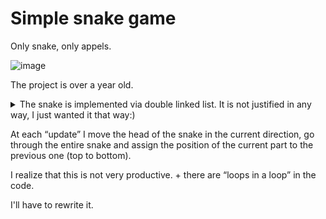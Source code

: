 # Simple snake game

Only snake, only appels.

![image](https://github.com/user-attachments/assets/7e2c58e7-21c2-4883-b1a5-77defd82b224)

The project is over a year old.

<details> <summary>The snake is implemented via double linked list. It is not justified in any way, I just wanted it that way:)</summary>
To be honest, I made it that way on purpose, so that each “piece” of the snake would be an “object”. That's why the snake colliding with its body can easily throw away the “bitten off tail” (snakeBodyPart.Left.Next = nil). </details>

At each “update” I move the head of the snake in the current direction, go through the entire snake and assign the position of the current part to the previous one (top to bottom).

I realize that this is not very productive. + there are “loops in a loop” in the code.

I'll have to rewrite it.
